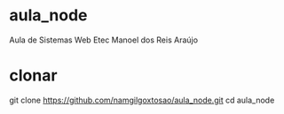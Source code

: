 # aula_node
Aula de Sistemas Web Etec Manoel dos Reis Araújo

# clonar
git clone https://github.com/namgilgoxtosao/aula_node.git
cd aula_node